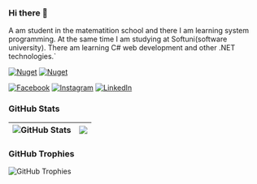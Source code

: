 ### Hi there 👋

A am student in the matematition school and there I am learning system programming. At the same time I am studying at Softuni(software university). There am learning C# web development and other .NET technologies.`
<!--
**Yanislav12345E67923/Yanislav12345E67923** is a ✨ _special_ ✨ repository because its `README.md` (this file) appears on your GitHub profile.

Here are some ideas to get you started:


- 🔭 I’m currently working on ...
- 🌱 I’m currently learning .NET development and system development
- 👯 I’m looking to collaborate on ...
- 🤔 I’m looking for help with my 
- 💬 Ask me about ...
- 📫 How to reach me: ...
- 😄 Pronouns: ...
- ⚡ Fun fact: ...
-->
[![Nuget](https://img.shields.io/badge/NuGet%20Downloads-5M-brightgreen)](https://www.nuget.org/profiles/ivaylo.kenov) [![Nuget](https://img.shields.io/nuget/dt/MyTested.WebApi?label=Best%20NuGet%20Package)](https://www.nuget.org/profiles/ivaylo.kenov) 

[![Facebook](https://img.shields.io/badge/-Facebook-00B2FF?style=flat-square&logo=Facebook&logoColor=white)](https://www.facebook.com/ivaylo.kenov/)
[![Instagram](https://img.shields.io/badge/-Instagram-e4405f?style=flat-square&logo=Instagram&logoColor=white)](https://www.instagram.com/ivaylokenov/) 
[![LinkedIn](https://img.shields.io/badge/-LinkedIn-0e76a8?style=flat-square&logo=Linkedin&logoColor=white)](https://www.linkedin.com/in/kenov/) 

### GitHub Stats

| <img align="center" src="https://github-readme-stats.vercel.app/api?username=ivaylokenov&count_private=true&show_icons=true&include_all_commits=true&hide_border=true&hide=contribs" alt="GitHub Stats" /> | <img align="center" src="https://github-readme-stats.vercel.app/api/top-langs/?username=ivaylokenov&layout=compact&hide_border=true" /> |
| ------------- | ------------- |

### GitHub Trophies

<img align="center" src="https://github-profile-trophy.vercel.app/?username=ivaylokenov&rank=-C,-B" alt="GitHub Trophies" />
